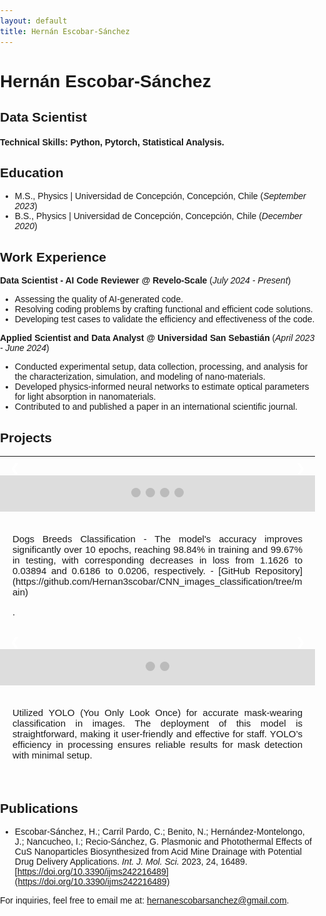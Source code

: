 ```yaml
---
layout: default
title: Hernán Escobar-Sánchez
---
```


# Hernán Escobar-Sánchez

## Data Scientist

#### Technical Skills: Python, Pytorch, Statistical Analysis.

## Education

- M.S., Physics | Universidad de Concepción, Concepción, Chile (_September 2023_)
- B.S., Physics | Universidad de Concepción, Concepción, Chile (_December 2020_)

## Work Experience

**Data Scientist - AI Code Reviewer @ Revelo-Scale** (_July 2024 - Present_)
- Assessing the quality of AI-generated code.
- Resolving coding problems by crafting functional and efficient code solutions.
- Developing test cases to validate the efficiency and effectiveness of the code.

**Applied Scientist and Data Analyst @ Universidad San Sebastián** (_April 2023 - June 2024_)
- Conducted experimental setup, data collection, processing, and analysis for the characterization, simulation, and modeling of nano-materials.
- Developed physics-informed neural networks to estimate optical parameters for light absorption in nanomaterials.
- Contributed to and published a paper in an international scientific journal.

## Projects

---

<!-- HTML for Carousels -->

<html lang="en">
<head>
    <meta charset="UTF-8">
    <meta name="viewport" content="width=device-width, initial-scale=1.0">
    <title>Hernán Escobar-Sánchez</title>
    <style>
        * { box-sizing: border-box; }
        body { font-family: Arial, sans-serif; margin: 0; padding: 0; }
        .carousel { position: relative; max-width: 1000px; margin: auto; }
        .slides { display: none; }
        img { vertical-align: middle; width: 500px; height: auto; }
        .prev, .next { 
            cursor: pointer;
            position: absolute;
            top: 50%;
            width: auto;
            margin-top: -22px;
            padding: 16px;
            color: white;
            font-weight: bold;
            font-size: 18px;
            transition: 0.6s ease;
            border-radius: 0 3px 3px 0;
            user-select: none;
        }
        .next { right: 0; border-radius: 3px 0 0 3px; }
        .prev:hover, .next:hover { background-color: rgba(0,0,0,0.8); }
        .dots { text-align: center; padding: 20px; background: #ddd; }
        .dot {
            cursor: pointer;
            height: 15px;
            width: 15px;
            margin: 0 2px;
            background-color: #bbb;
            border-radius: 50%;
            display: inline-block;
            transition: background-color 0.6s ease;
        }
        .active, .dot:hover { background-color: #717171; }
        .description { text-align: justify; padding: 20px; font-size: 15px;  margin: 0 auto; 
            max-width: 800px; }
    </style>
</head>
<body>

<!-- First Carousel -->
<div class="carousel" id="carousel1">
    <div class="slides">
        <img src="assets/imag/prediction_vs_true.png" alt="Predictions">
    </div>
    <div class="slides">
        <img src="assets/imag/cnm.png" alt="Confusion Matrix">
    </div>
    <div class="slides">
        <img src="assets/imag/loss.png" alt="Losses">
    </div>
    <div class="slides">
        <img src="assets/imag/accuracy.png" alt="Accuracy">
    </div>
    <a class="prev" onclick="plusSlides(-1, 'carousel1')">&#10094;</a>
    <a class="next" onclick="plusSlides(1, 'carousel1')">&#10095;</a>
</div>
<br>
<div class="dots" id="dots1">
    <span class="dot" onclick="currentSlide(1, 'carousel1', 'dots1')"></span> 
    <span class="dot" onclick="currentSlide(2, 'carousel1', 'dots1')"></span> 
    <span class="dot" onclick="currentSlide(3, 'carousel1', 'dots1')"></span> 
    <span class="dot" onclick="currentSlide(4, 'carousel1', 'dots1')"></span> 
</div>
<!-- Description for firts Carousel -->
<div class="description">
    <p> Dogs Breeds Classification
- The model's accuracy improves significantly over 10 epochs, reaching 98.84% in training and 99.67% in testing, with corresponding decreases in loss from 1.1626 to 0.03894 and 0.6186 to 0.0206, respectively.
- [GitHub Repository](https://github.com/Hernan3scobar/CNN_images_classification/tree/main)

.</p>
</div>

<!-- Second Carousel -->
<div class="carousel" id="carousel2">
    <div class="slides">
        <img src="assets/imag/sample.png" alt="Second Image 1">
    </div>
    <div class="slides">
        <img src="assets/imag/results.png" alt="Second Image 2">
    </div>
    <a class="prev" onclick="plusSlides(-1, 'carousel2')">&#10094;</a>
    <a class="next" onclick="plusSlides(1, 'carousel2')">&#10095;</a>
</div>
<br>
<div class="dots" id="dots2">
    <span class="dot" onclick="currentSlide(1, 'carousel2', 'dots2')"></span> 
    <span class="dot" onclick="currentSlide(2, 'carousel2', 'dots2')"></span> 
</div>

<!-- Description for Second Carousel -->
<div class="description">
    <p>Utilized YOLO (You Only Look Once) for accurate mask-wearing classification in images. The deployment of this model is straightforward, making it user-friendly and effective for staff. YOLO’s efficiency in processing ensures reliable results for mask detection with minimal setup.</p>
</div>

<script>
    // Function to show the slides for a specific carousel
    function showSlides(n, carouselId, dotsId) {
        let i;
        let slides = document.getElementById(carouselId).getElementsByClassName("slides");
        let dots = document.getElementById(dotsId).getElementsByClassName("dot");
        if (n > slides.length) {n = 1}    
        if (n < 1) {n = slides.length}
        for (i = 0; i < slides.length; i++) {
            slides[i].style.display = "none";  
        }
        for (i = 0; i < dots.length; i++) {
            dots[i].className = dots[i].className.replace(" active", "");
        }
        slides[n-1].style.display = "block";  
        dots[n-1].className += " active";
    }

    // Function to handle the next/prev button click
    function plusSlides(n, carouselId) {
        let currentSlide = parseInt(document.getElementById(carouselId).getAttribute("data-slide-index")) || 1;
        currentSlide += n;
        showSlides(currentSlide, carouselId, 'dots' + carouselId.charAt(carouselId.length - 1));
        document.getElementById(carouselId).setAttribute("data-slide-index", currentSlide);
    }

    // Function to handle the dot click
    function currentSlide(n, carouselId, dotsId) {
        showSlides(n, carouselId, dotsId);
    }

    // Initialize slides for all carousels
    showSlides(1, 'carousel1', 'dots1');
    showSlides(1, 'carousel2', 'dots2');
</script>

</body>
</html>

## Publications

- Escobar-Sánchez, H.; Carril Pardo, C.; Benito, N.; Hernández-Montelongo, J.; Nancucheo, I.; Recio-Sánchez, G. Plasmonic and Photothermal Effects of CuS Nanoparticles Biosynthesized from Acid Mine Drainage with Potential Drug Delivery Applications. *Int. J. Mol. Sci.* 2023, 24, 16489. [https://doi.org/10.3390/ijms242216489](https://doi.org/10.3390/ijms242216489)



For inquiries, feel free to email me at: [hernanescobarsanchez@gmail.com](mailto:hernanescobarsanchez@gmail.com).
